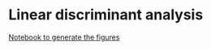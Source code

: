 # Linear discriminant analysis


[Notebook to generate the figures](https://github.com/probml/pyprobml/blob/master/notebooks/figures/chapter9_figures.ipynb)
